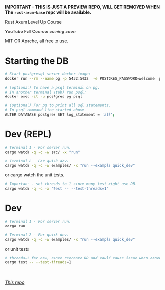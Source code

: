 **IMPORTANT - THIS IS JUST A PREVIEW REPO, WILL GET REMOVED WHEN The `rust-axum-base` repo will be available.**

Rust Axum Level Up Course

YouTube Full Course: _coming soon_

MIT OR Apache, all free to use. 

# Starting the DB

```sh
# Start postgresql server docker image:
docker run --rm --name pg -p 5432:5432  -e POSTGRES_PASSWORD=welcome  postgres:15

# (optional) To have a psql terminal on pg. 
# In another terminal (tab) run psql:
docker exec -it -u postgres pg psql

# (optional) For pg to print all sql statements.
# In psql command line started above.
ALTER DATABASE postgres SET log_statement = 'all';
```

# Dev (REPL)

```sh
# Terminal 1 - For server run.
cargo watch -q -c -w src/ -x "run"

# Terminal 2 - For quick dev.
cargo watch -q -c -w examples/ -x "run --example quick_dev"
```

or cargo watch the unit tests.

```sh
# Important - set threads to 1 since many test might use DB.
cargo watch -q -c -x "test -- --test-threads=1"
```


# Dev

```sh
# Terminal 1 - For server run.
cargo run

# Terminal 2 - For quick dev.
cargo watch -q -c -w examples/ -x "run --example quick_dev"
```

or unit tests

```sh
# threads=1 for now, since recreate DB and could cause issue when concurrent.
cargo test -- --test-threads=1
```


<br /><br />
_[This repo](https://github.com/jeremychone-channel/rust-axum-base-preview)_
